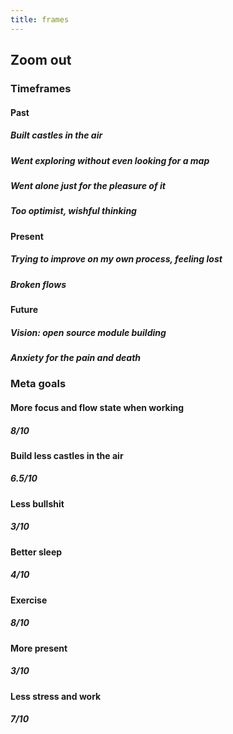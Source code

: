 ```yaml
---
title: frames
---
```


## Zoom out
### Timeframes
#### Past
##### Built castles in the air
##### Went exploring without even looking for a map
##### Went alone just for the pleasure of it
##### Too optimist, wishful thinking
#### Present
##### Trying to improve on my own process, feeling lost
##### Broken flows
#### Future
##### Vision: open source module building
##### Anxiety for the pain and death
### Meta goals
#### More focus and flow state when working
##### 8/10
#### Build less castles in the air
##### 6.5/10
#### Less bullshit
##### 3/10
#### Better sleep
##### 4/10
#### Exercise
##### 8/10
#### More present
##### 3/10
#### Less stress and work
##### 7/10
